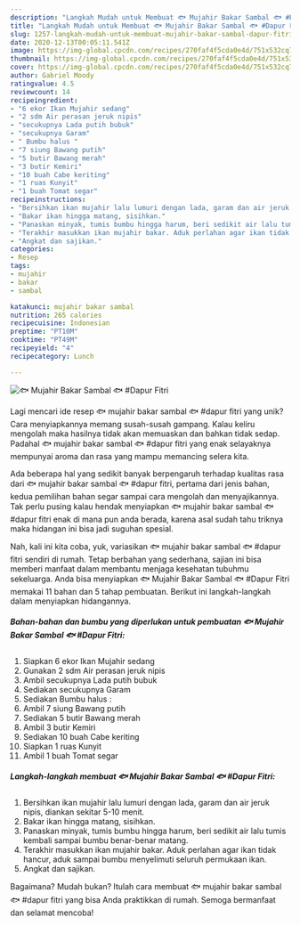 ```yaml
---
description: "Langkah Mudah untuk Membuat 🐟 Mujahir Bakar Sambal 🐟 #Dapur Fitri yang Enak"
title: "Langkah Mudah untuk Membuat 🐟 Mujahir Bakar Sambal 🐟 #Dapur Fitri yang Enak"
slug: 1257-langkah-mudah-untuk-membuat-mujahir-bakar-sambal-dapur-fitri-yang-enak
date: 2020-12-13T00:05:11.541Z
image: https://img-global.cpcdn.com/recipes/270faf4f5cda0e4d/751x532cq70/🐟-mujahir-bakar-sambal-🐟-dapur-fitri-foto-resep-utama.jpg
thumbnail: https://img-global.cpcdn.com/recipes/270faf4f5cda0e4d/751x532cq70/🐟-mujahir-bakar-sambal-🐟-dapur-fitri-foto-resep-utama.jpg
cover: https://img-global.cpcdn.com/recipes/270faf4f5cda0e4d/751x532cq70/🐟-mujahir-bakar-sambal-🐟-dapur-fitri-foto-resep-utama.jpg
author: Gabriel Moody
ratingvalue: 4.5
reviewcount: 14
recipeingredient:
- "6 ekor Ikan Mujahir sedang"
- "2 sdm Air perasan jeruk nipis"
- "secukupnya Lada putih bubuk"
- "secukupnya Garam"
- " Bumbu halus "
- "7 siung Bawang putih"
- "5 butir Bawang merah"
- "3 butir Kemiri"
- "10 buah Cabe keriting"
- "1 ruas Kunyit"
- "1 buah Tomat segar"
recipeinstructions:
- "Bersihkan ikan mujahir lalu lumuri dengan lada, garam dan air jeruk nipis, diankan sekitar 5-10 menit."
- "Bakar ikan hingga matang, sisihkan."
- "Panaskan minyak, tumis bumbu hingga harum, beri sedikit air lalu tumis kembali sampai bumbu benar-benar matang."
- "Terakhir masukkan ikan mujahir bakar. Aduk perlahan agar ikan tidak hancur, aduk sampai bumbu menyelimuti seluruh permukaan ikan."
- "Angkat dan sajikan."
categories:
- Resep
tags:
- mujahir
- bakar
- sambal

katakunci: mujahir bakar sambal 
nutrition: 265 calories
recipecuisine: Indonesian
preptime: "PT10M"
cooktime: "PT49M"
recipeyield: "4"
recipecategory: Lunch

---
```



![🐟 Mujahir Bakar Sambal 🐟 #Dapur Fitri](https://img-global.cpcdn.com/recipes/270faf4f5cda0e4d/751x532cq70/🐟-mujahir-bakar-sambal-🐟-dapur-fitri-foto-resep-utama.jpg)

Lagi mencari ide resep 🐟 mujahir bakar sambal 🐟 #dapur fitri yang unik? Cara menyiapkannya memang susah-susah gampang. Kalau keliru mengolah maka hasilnya tidak akan memuaskan dan bahkan tidak sedap. Padahal 🐟 mujahir bakar sambal 🐟 #dapur fitri yang enak selayaknya mempunyai aroma dan rasa yang mampu memancing selera kita.



Ada beberapa hal yang sedikit banyak berpengaruh terhadap kualitas rasa dari 🐟 mujahir bakar sambal 🐟 #dapur fitri, pertama dari jenis bahan, kedua pemilihan bahan segar sampai cara mengolah dan menyajikannya. Tak perlu pusing kalau hendak menyiapkan 🐟 mujahir bakar sambal 🐟 #dapur fitri enak di mana pun anda berada, karena asal sudah tahu triknya maka hidangan ini bisa jadi suguhan spesial.


Nah, kali ini kita coba, yuk, variasikan 🐟 mujahir bakar sambal 🐟 #dapur fitri sendiri di rumah. Tetap berbahan yang sederhana, sajian ini bisa memberi manfaat dalam membantu menjaga kesehatan tubuhmu sekeluarga. Anda bisa menyiapkan 🐟 Mujahir Bakar Sambal 🐟 #Dapur Fitri memakai 11 bahan dan 5 tahap pembuatan. Berikut ini langkah-langkah dalam menyiapkan hidangannya.

<!--inarticleads1-->

##### Bahan-bahan dan bumbu yang diperlukan untuk pembuatan 🐟 Mujahir Bakar Sambal 🐟 #Dapur Fitri:

1. Siapkan 6 ekor Ikan Mujahir sedang
1. Gunakan 2 sdm Air perasan jeruk nipis
1. Ambil secukupnya Lada putih bubuk
1. Sediakan secukupnya Garam
1. Sediakan  Bumbu halus :
1. Ambil 7 siung Bawang putih
1. Sediakan 5 butir Bawang merah
1. Ambil 3 butir Kemiri
1. Sediakan 10 buah Cabe keriting
1. Siapkan 1 ruas Kunyit
1. Ambil 1 buah Tomat segar




<!--inarticleads2-->

##### Langkah-langkah membuat 🐟 Mujahir Bakar Sambal 🐟 #Dapur Fitri:

1. Bersihkan ikan mujahir lalu lumuri dengan lada, garam dan air jeruk nipis, diankan sekitar 5-10 menit.
1. Bakar ikan hingga matang, sisihkan.
1. Panaskan minyak, tumis bumbu hingga harum, beri sedikit air lalu tumis kembali sampai bumbu benar-benar matang.
1. Terakhir masukkan ikan mujahir bakar. Aduk perlahan agar ikan tidak hancur, aduk sampai bumbu menyelimuti seluruh permukaan ikan.
1. Angkat dan sajikan.




Bagaimana? Mudah bukan? Itulah cara membuat 🐟 mujahir bakar sambal 🐟 #dapur fitri yang bisa Anda praktikkan di rumah. Semoga bermanfaat dan selamat mencoba!
